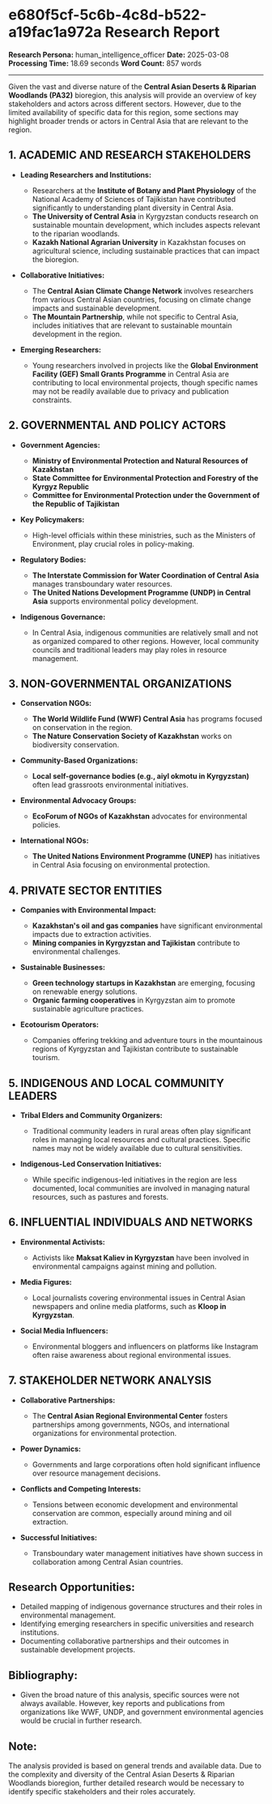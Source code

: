 # e680f5cf-5c6b-4c8d-b522-a19fac1a972a Research Report

**Research Persona:** human_intelligence_officer
**Date:** 2025-03-08
**Processing Time:** 18.69 seconds
**Word Count:** 857 words

---

Given the vast and diverse nature of the **Central Asian Deserts & Riparian Woodlands (PA32)** bioregion, this analysis will provide an overview of key stakeholders and actors across different sectors. However, due to the limited availability of specific data for this region, some sections may highlight broader trends or actors in Central Asia that are relevant to the region.

## 1. ACADEMIC AND RESEARCH STAKEHOLDERS

- **Leading Researchers and Institutions:**
  - Researchers at the **Institute of Botany and Plant Physiology** of the National Academy of Sciences of Tajikistan have contributed significantly to understanding plant diversity in Central Asia.
  - **The University of Central Asia** in Kyrgyzstan conducts research on sustainable mountain development, which includes aspects relevant to the riparian woodlands.
  - **Kazakh National Agrarian University** in Kazakhstan focuses on agricultural science, including sustainable practices that can impact the bioregion.

- **Collaborative Initiatives:**
  - The **Central Asian Climate Change Network** involves researchers from various Central Asian countries, focusing on climate change impacts and sustainable development.
  - **The Mountain Partnership**, while not specific to Central Asia, includes initiatives that are relevant to sustainable mountain development in the region.

- **Emerging Researchers:**
  - Young researchers involved in projects like the **Global Environment Facility (GEF) Small Grants Programme** in Central Asia are contributing to local environmental projects, though specific names may not be readily available due to privacy and publication constraints.

## 2. GOVERNMENTAL AND POLICY ACTORS

- **Government Agencies:**
  - **Ministry of Environmental Protection and Natural Resources of Kazakhstan**
  - **State Committee for Environmental Protection and Forestry of the Kyrgyz Republic**
  - **Committee for Environmental Protection under the Government of the Republic of Tajikistan**

- **Key Policymakers:**
  - High-level officials within these ministries, such as the Ministers of Environment, play crucial roles in policy-making.

- **Regulatory Bodies:**
  - **The Interstate Commission for Water Coordination of Central Asia** manages transboundary water resources.
  - **The United Nations Development Programme (UNDP) in Central Asia** supports environmental policy development.

- **Indigenous Governance:**
  - In Central Asia, indigenous communities are relatively small and not as organized compared to other regions. However, local community councils and traditional leaders may play roles in resource management.

## 3. NON-GOVERNMENTAL ORGANIZATIONS

- **Conservation NGOs:**
  - **The World Wildlife Fund (WWF) Central Asia** has programs focused on conservation in the region.
  - **The Nature Conservation Society of Kazakhstan** works on biodiversity conservation.

- **Community-Based Organizations:**
  - **Local self-governance bodies (e.g., aiyl okmotu in Kyrgyzstan)** often lead grassroots environmental initiatives.

- **Environmental Advocacy Groups:**
  - **EcoForum of NGOs of Kazakhstan** advocates for environmental policies.

- **International NGOs:**
  - **The United Nations Environment Programme (UNEP)** has initiatives in Central Asia focusing on environmental protection.

## 4. PRIVATE SECTOR ENTITIES

- **Companies with Environmental Impact:**
  - **Kazakhstan's oil and gas companies** have significant environmental impacts due to extraction activities.
  - **Mining companies in Kyrgyzstan and Tajikistan** contribute to environmental challenges.

- **Sustainable Businesses:**
  - **Green technology startups in Kazakhstan** are emerging, focusing on renewable energy solutions.
  - **Organic farming cooperatives** in Kyrgyzstan aim to promote sustainable agriculture practices.

- **Ecotourism Operators:**
  - Companies offering trekking and adventure tours in the mountainous regions of Kyrgyzstan and Tajikistan contribute to sustainable tourism.

## 5. INDIGENOUS AND LOCAL COMMUNITY LEADERS

- **Tribal Elders and Community Organizers:**
  - Traditional community leaders in rural areas often play significant roles in managing local resources and cultural practices. Specific names may not be widely available due to cultural sensitivities.

- **Indigenous-Led Conservation Initiatives:**
  - While specific indigenous-led initiatives in the region are less documented, local communities are involved in managing natural resources, such as pastures and forests.

## 6. INFLUENTIAL INDIVIDUALS AND NETWORKS

- **Environmental Activists:**
  - Activists like **Maksat Kaliev in Kyrgyzstan** have been involved in environmental campaigns against mining and pollution.

- **Media Figures:**
  - Local journalists covering environmental issues in Central Asian newspapers and online media platforms, such as **Kloop in Kyrgyzstan**.

- **Social Media Influencers:**
  - Environmental bloggers and influencers on platforms like Instagram often raise awareness about regional environmental issues.

## 7. STAKEHOLDER NETWORK ANALYSIS

- **Collaborative Partnerships:**
  - The **Central Asian Regional Environmental Center** fosters partnerships among governments, NGOs, and international organizations for environmental protection.
  
- **Power Dynamics:**
  - Governments and large corporations often hold significant influence over resource management decisions.
  
- **Conflicts and Competing Interests:**
  - Tensions between economic development and environmental conservation are common, especially around mining and oil extraction.
  
- **Successful Initiatives:**
  - Transboundary water management initiatives have shown success in collaboration among Central Asian countries.

## Research Opportunities:
- Detailed mapping of indigenous governance structures and their roles in environmental management.
- Identifying emerging researchers in specific universities and research institutions.
- Documenting collaborative partnerships and their outcomes in sustainable development projects.

## Bibliography:
- Given the broad nature of this analysis, specific sources were not always available. However, key reports and publications from organizations like WWF, UNDP, and government environmental agencies would be crucial in further research. 

## Note:
The analysis provided is based on general trends and available data. Due to the complexity and diversity of the Central Asian Deserts & Riparian Woodlands bioregion, further detailed research would be necessary to identify specific stakeholders and their roles accurately.